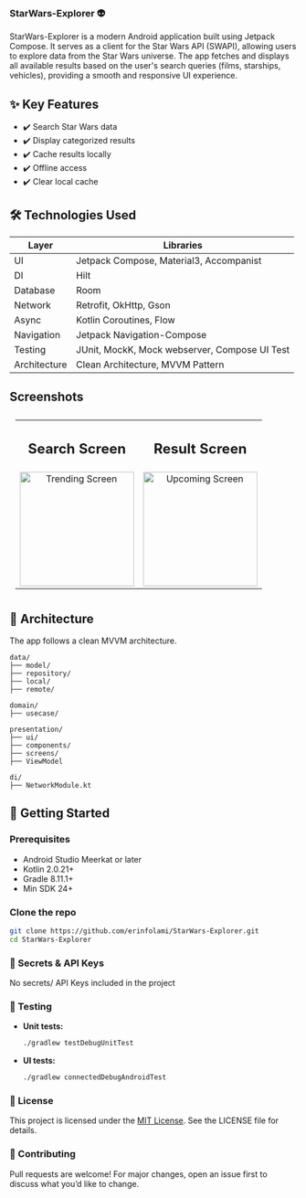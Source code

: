 ### StarWars-Explorer 👽


StarWars-Explorer is a modern Android application built using Jetpack Compose. It serves as a client for the Star Wars API (SWAPI), allowing users to explore data from the Star Wars universe. The app fetches and displays all available results based on the user's search queries (films, starships, vehicles), providing a smooth and responsive UI experience.


## ✨ Key Features

- ✔️ Search Star Wars data  
- ✔️ Display categorized results  
- ✔️ Cache results locally  
- ✔️ Offline access  
- ✔️ Clear local cache  

## 🛠️ Technologies Used


| Layer         | Libraries                                              |
|---------------|--------------------------------------------------------|
| UI            | Jetpack Compose, Material3, Accompanist               |
| DI            | Hilt                                                  |
| Database      | Room                                                  |
| Network       | Retrofit, OkHttp,  Gson                               |
| Async         | Kotlin Coroutines, Flow                               |
| Navigation    | Jetpack Navigation-Compose                            |
| Testing       | JUnit, MockK, Mock webserver, Compose UI Test         |
|Architecture  | Clean Architecture, MVVM Pattern                       |



## Screenshots

<table style="padding:10px">
	<tr>
		<td align="center">
			<h2>Search Screen</h2>
		</td>
		<td align="center">
			<h2>Result Screen</h2>
		</td>
  	</tr>
	<tr>
    	<td align="center">
			<img src="https://github.com/user-attachments/assets/c3515335-ac2c-4462-bd5f-4585b5aa3042" alt="Trending Screen" width="200"/>
    	</td>
		<td align="center">
			<img src="https://github.com/user-attachments/assets/8d5b9ffb-264c-4224-b908-2b9dd7459699" alt="Upcoming Screen" width="200"/>
    	</td>
  	</tr>
</table>


## 🧱 Architecture

The app follows a clean MVVM architecture.

```
data/
├── model/
├── repository/
├── local/
├── remote/

domain/
├── usecase/

presentation/
├── ui/
├── components/
├── screens/
├── ViewModel

di/
├── NetworkModule.kt
```

## 🚀 Getting Started

### Prerequisites

- Android Studio Meerkat or later
- Kotlin 2.0.21+
- Gradle 8.11.1+
- Min SDK 24+


### Clone the repo

```bash
git clone https://github.com/erinfolami/StarWars-Explorer.git
cd StarWars-Explorer
```

### 🔐 Secrets & API Keys
No secrets/ API Keys included in the project

### 🧪 Testing
- **Unit tests:**  
  ```bash
  ./gradlew testDebugUnitTest

- **UI tests:**  
  ```bash
  ./gradlew connectedDebugAndroidTest

### 📄 License
This project is licensed under the [MIT License](./LICENSE). See the LICENSE file for details.

### 🙋 Contributing
Pull requests are welcome! For major changes, open an issue first to discuss what you’d like to change.

